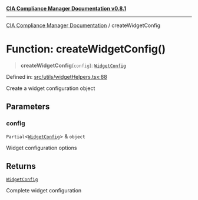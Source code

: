 [**CIA Compliance Manager Documentation v0.8.1**](../README.md)

***

[CIA Compliance Manager Documentation](../globals.md) / createWidgetConfig

# Function: createWidgetConfig()

> **createWidgetConfig**(`config`): [`WidgetConfig`](../interfaces/WidgetConfig.md)

Defined in: [src/utils/widgetHelpers.tsx:88](https://github.com/Hack23/cia-compliance-manager/blob/aea527f1006de96602c10bb201453301cffe7b07/src/utils/widgetHelpers.tsx#L88)

Create a widget configuration object

## Parameters

### config

`Partial`\<[`WidgetConfig`](../interfaces/WidgetConfig.md)\> & `object`

Widget configuration options

## Returns

[`WidgetConfig`](../interfaces/WidgetConfig.md)

Complete widget configuration
